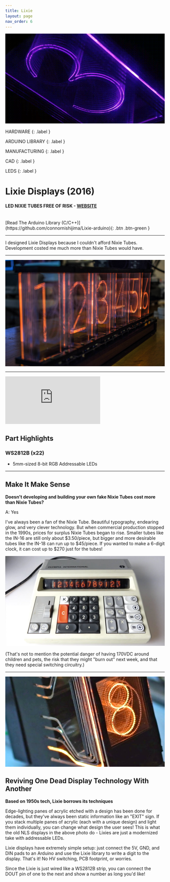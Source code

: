 ```yaml
---
title: Lixie
layout: page
nav_order: 6
---
```


![LIXIE DISPLAY](https://raw.githubusercontent.com/connornishijima/connornishijima.github.io/main/img/lixie.gif)

HARDWARE
{: .label }

ARDUINO LIBRARY
{: .label }

MANUFACTURING
{: .label }

CAD
{: .label }

LEDS
{: .label }

# **Lixie Displays (2016)**

#### LED NIXIE TUBES FREE OF RISK - [WEBSITE](https://hackaday.io/project/18633)

<br>
[Read The Arduino Library (C/C++)](https://github.com/connornishijima/Lixie-arduino){: .btn .btn-green }

--------------------------------------------

<blurb>I designed Lixie Displays because I couldn't afford Nixie Tubes. Development costed me much more than Nixie Tubes would have.</blurb>

--------------------------------------------

![LIXIE PCB](https://raw.githubusercontent.com/connornishijima/connornishijima.github.io/main/img/lixie_bokeh.jpg)

--------------------------------------------

<iframe class="youtube-video" src="https://www.youtube.com/embed/xxs3tj32z9A" title="YouTube video player" frameborder="0" allow="accelerometer; autoplay; clipboard-write; encrypted-media; gyroscope; picture-in-picture; web-share" allowfullscreen></iframe>

## Part Highlights

### WS2812B (x22)

- 5mm-sized 8-bit RGB Addressable LEDs

----------------------------------------------------------------

## Make It Make Sense

**Doesn't developing and building your own fake Nixie Tubes cost more than Nixie Tubes?**

A: Yes

I've always been a fan of the Nixie Tube. Beautiful typography, endearing glow, and very clever technology. But when commercial production stopped in the 1990s, prices for surplus Nixie Tubes began to rise. Smaller tubes like the IN-16 are still only about $3.50/piece, but bigger and more desirable tubes like the IN-18 can run up to $45/piece. If you wanted to make a 6-digit clock, it can cost up to $270 just for the tubes!

![NIXIE TUBE CALCULATOR](https://raw.githubusercontent.com/connornishijima/connornishijima.github.io/main/img/nixie_calculator.jpg)

(That's not to mention the potential danger of having 170VDC around children and pets, the risk that they might "burn out" next week, and that they need special switching circuitry.)

----------------------------------------------------------------

![EDGE LIT DISPLAY](https://raw.githubusercontent.com/connornishijima/connornishijima.github.io/main/img/edge_lit_display.jpg)

## Reviving One Dead Display Technology With Another

**Based on 1950s tech, Lixie borrows its techniques**

Edge-lighting panes of acrylic etched with a design has been done for decades, but they've always been static information like an "EXIT" sign. If you stack multiple panes of acrylic (each with a unique design) and light them individually, you can change what design the user sees! This is what the old NLS displays in the above photo do - Lixies are just a modernized take with addressable LEDs.

Lixie displays have extremely simple setup: just connect the 5V, GND, and DIN pads to an Arduino and use the Lixie library to write a digit to the display. That's it! No HV switching, PCB footprint, or worries.

Since the Lixie is just wired like a WS2812B strip, you can connect the DOUT pin of one to the next and show a number as long you'd like!

